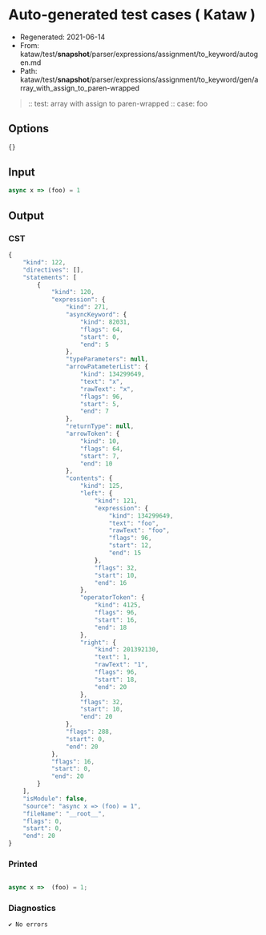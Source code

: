 # Auto-generated test cases ( Kataw )
- Regenerated: 2021-06-14
- From: kataw/test/__snapshot__/parser/expressions/assignment/to_keyword/autogen.md
- Path: kataw/test/__snapshot__/parser/expressions/assignment/to_keyword/gen/array_with_assign_to_paren-wrapped
> :: test: array with assign to paren-wrapped
> :: case: foo
## Options

`````js
{}
`````
## Input

`````js
async x => (foo) = 1
`````
## Output

### CST

```javascript
{
    "kind": 122,
    "directives": [],
    "statements": [
        {
            "kind": 120,
            "expression": {
                "kind": 271,
                "asyncKeyword": {
                    "kind": 82031,
                    "flags": 64,
                    "start": 0,
                    "end": 5
                },
                "typeParameters": null,
                "arrowPatameterList": {
                    "kind": 134299649,
                    "text": "x",
                    "rawText": "x",
                    "flags": 96,
                    "start": 5,
                    "end": 7
                },
                "returnType": null,
                "arrowToken": {
                    "kind": 10,
                    "flags": 64,
                    "start": 7,
                    "end": 10
                },
                "contents": {
                    "kind": 125,
                    "left": {
                        "kind": 121,
                        "expression": {
                            "kind": 134299649,
                            "text": "foo",
                            "rawText": "foo",
                            "flags": 96,
                            "start": 12,
                            "end": 15
                        },
                        "flags": 32,
                        "start": 10,
                        "end": 16
                    },
                    "operatorToken": {
                        "kind": 4125,
                        "flags": 96,
                        "start": 16,
                        "end": 18
                    },
                    "right": {
                        "kind": 201392130,
                        "text": 1,
                        "rawText": "1",
                        "flags": 96,
                        "start": 18,
                        "end": 20
                    },
                    "flags": 32,
                    "start": 10,
                    "end": 20
                },
                "flags": 288,
                "start": 0,
                "end": 20
            },
            "flags": 16,
            "start": 0,
            "end": 20
        }
    ],
    "isModule": false,
    "source": "async x => (foo) = 1",
    "fileName": "__root__",
    "flags": 0,
    "start": 0,
    "end": 20
}
```

### Printed

```javascript

async x =>  (foo) = 1;
```

### Diagnostics

```javascript
✔ No errors
```

